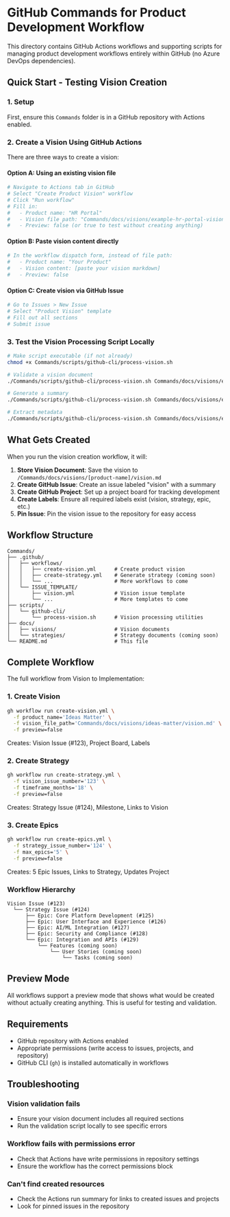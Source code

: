 # GitHub Commands for Product Development Workflow

This directory contains GitHub Actions workflows and supporting scripts for managing product development workflows entirely within GitHub (no Azure DevOps dependencies).

## Quick Start - Testing Vision Creation

### 1. Setup
First, ensure this `Commands` folder is in a GitHub repository with Actions enabled.

### 2. Create a Vision Using GitHub Actions

There are three ways to create a vision:

#### Option A: Using an existing vision file
```bash
# Navigate to Actions tab in GitHub
# Select "Create Product Vision" workflow
# Click "Run workflow"
# Fill in:
#   - Product name: "HR Portal"
#   - Vision file path: "Commands/docs/visions/example-hr-portal-vision.md"
#   - Preview: false (or true to test without creating anything)
```

#### Option B: Paste vision content directly
```bash
# In the workflow dispatch form, instead of file path:
#   - Product name: "Your Product"
#   - Vision content: [paste your vision markdown]
#   - Preview: false
```

#### Option C: Create vision via GitHub Issue
```bash
# Go to Issues > New Issue
# Select "Product Vision" template
# Fill out all sections
# Submit issue
```

### 3. Test the Vision Processing Script Locally

```bash
# Make script executable (if not already)
chmod +x Commands/scripts/github-cli/process-vision.sh

# Validate a vision document
./Commands/scripts/github-cli/process-vision.sh Commands/docs/visions/example-hr-portal-vision.md validate

# Generate a summary
./Commands/scripts/github-cli/process-vision.sh Commands/docs/visions/example-hr-portal-vision.md summary

# Extract metadata
./Commands/scripts/github-cli/process-vision.sh Commands/docs/visions/example-hr-portal-vision.md metadata
```

## What Gets Created

When you run the vision creation workflow, it will:

1. **Store Vision Document**: Save the vision to `/Commands/docs/visions/[product-name]/vision.md`
2. **Create GitHub Issue**: Create an issue labeled "vision" with a summary
3. **Create GitHub Project**: Set up a project board for tracking development
4. **Create Labels**: Ensure all required labels exist (vision, strategy, epic, etc.)
5. **Pin Issue**: Pin the vision issue to the repository for easy access

## Workflow Structure

```
Commands/
├── .github/
│   ├── workflows/
│   │   ├── create-vision.yml      # Create product vision
│   │   ├── create-strategy.yml    # Generate strategy (coming soon)
│   │   └── ...                    # More workflows to come
│   └── ISSUE_TEMPLATE/
│       ├── vision.yml             # Vision issue template
│       └── ...                    # More templates to come
├── scripts/
│   └── github-cli/
│       └── process-vision.sh      # Vision processing utilities
├── docs/
│   ├── visions/                   # Vision documents
│   └── strategies/                # Strategy documents (coming soon)
└── README.md                      # This file
```

## Complete Workflow

The full workflow from Vision to Implementation:

### 1. Create Vision
```bash
gh workflow run create-vision.yml \
  -f product_name='Ideas Matter' \
  -f vision_file_path='Commands/docs/visions/ideas-matter/vision.md' \
  -f preview=false
```
Creates: Vision Issue (#123), Project Board, Labels

### 2. Create Strategy
```bash
gh workflow run create-strategy.yml \
  -f vision_issue_number='123' \
  -f timeframe_months='18' \
  -f preview=false
```
Creates: Strategy Issue (#124), Milestone, Links to Vision

### 3. Create Epics
```bash
gh workflow run create-epics.yml \
  -f strategy_issue_number='124' \
  -f max_epics='5' \
  -f preview=false
```
Creates: 5 Epic Issues, Links to Strategy, Updates Project

### Workflow Hierarchy
```
Vision Issue (#123)
  └── Strategy Issue (#124)
      ├── Epic: Core Platform Development (#125)
      ├── Epic: User Interface and Experience (#126)
      ├── Epic: AI/ML Integration (#127)
      ├── Epic: Security and Compliance (#128)
      └── Epic: Integration and APIs (#129)
          └── Features (coming soon)
              └── User Stories (coming soon)
                  └── Tasks (coming soon)
```

## Preview Mode

All workflows support a preview mode that shows what would be created without actually creating anything. This is useful for testing and validation.

## Requirements

- GitHub repository with Actions enabled
- Appropriate permissions (write access to issues, projects, and repository)
- GitHub CLI (`gh`) is installed automatically in workflows

## Troubleshooting

### Vision validation fails
- Ensure your vision document includes all required sections
- Run the validation script locally to see specific errors

### Workflow fails with permissions error
- Check that Actions have write permissions in repository settings
- Ensure the workflow has the correct permissions block

### Can't find created resources
- Check the Actions run summary for links to created issues and projects
- Look for pinned issues in the repository